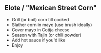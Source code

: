 ## Elote / "Mexican Street Corn"

* Grill (or boil) corn till cooked
* Slather corn in mayo (use brush ideally)
* Cover mayo in Cotija cheese
* Season with Tajin (or chili powder)
* Add hot sauce if you'd like
* Enjoy
